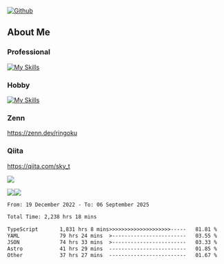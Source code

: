 [![Github](https://img.shields.io/github/followers/skyt-a?label=Follow&style=social)](https://github.com/skyt-a)

## About Me
### Professional
[![My Skills](https://skillicons.dev/icons?i=react,ts,js,nodejs,java,graphql,firebase,githubactions&theme=light)](https://skillicons.dev)
### Hobby
[![My Skills](https://skillicons.dev/icons?i=unity,rust,py&theme=light)](https://skillicons.dev)

### Zenn
https://zenn.dev/ringoku
### Qiita
https://qiita.com/sky_t


![](https://github-profile-summary-cards.vercel.app/api/cards/profile-details?username=skyt-a&theme=default)

![](https://github-profile-summary-cards.vercel.app/api/cards/repos-per-language?username=skyt-a&theme=default)![](https://github-profile-summary-cards.vercel.app/api/cards/stats?username=RinGoku&theme=default)

<!--START_SECTION:waka-->

```txt
From: 19 December 2022 - To: 06 September 2025

Total Time: 2,238 hrs 18 mins

TypeScript       1,831 hrs 8 mins>>>>>>>>>>>>>>>>>>>>-----   81.81 %
YAML             79 hrs 24 mins  >------------------------   03.55 %
JSON             74 hrs 33 mins  >------------------------   03.33 %
Astro            41 hrs 29 mins  -------------------------   01.85 %
Other            37 hrs 27 mins  -------------------------   01.67 %
```

<!--END_SECTION:waka-->
